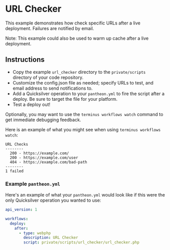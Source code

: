 # URL Checker #

This example demonstrates how check specific URLs after a live deployment. Failures are notified by email.

Note: This example could also be used to warm up cache after a live deployment.

## Instructions ##

- Copy the example `url_checker` directory to the `private/scripts` directory of your code repository.
- Customize the config.json file as needed; specify URLs to test, and email address to send notifications to.
- Add a Quicksilver operation to your `pantheon.yml` to fire the script after a deploy. Be sure to target the file for your platform.
- Test a deploy out!

Optionally, you may want to use the `terminus workflows watch` command to get immediate debugging feedback.

Here is an example of what you might see when using `terminus workflows watch`:

```
URL Checks
--------
  200 - https://example.com/
  200 - https://example.com/user
  404 - https://example.com/bad-path
--------
1 failed
```

### Example `pantheon.yml` ###

Here's an example of what your `pantheon.yml` would look like if this were the only Quicksilver operation you wanted to use:

```yaml
api_version: 1

workflows:
  deploy:
    after:
      - type: webphp
        description: URL Checker
        script: private/scripts/url_checker/url_checker.php
```
